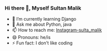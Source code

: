 ### Hi there 👋, Myself Sultan Malik


- 🌱 I’m currently learning Django
- 💬 Ask me about Python, java
- 📫 How to reach me: [Instagram-sulta_malik](https://www.instagram.com/sulta_malik/)
- 😄 Pronouns: he/is
- ⚡ Fun fact: I don't like coding
